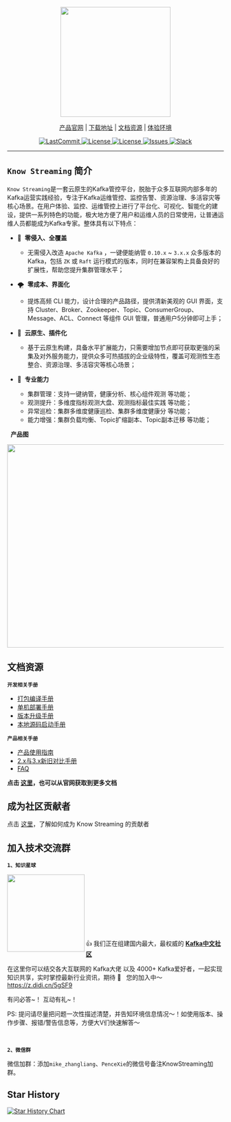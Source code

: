 
<p align="center">
<img src="https://user-images.githubusercontent.com/71620349/185368586-aed82d30-1534-453d-86ff-ecfa9d0f35bd.png" width = "256"  div align=center />

</p>

<p align="center">
    <a href="https://knowstreaming.com">产品官网</a> | 
    <a href="https://github.com/didi/KnowStreaming/releases">下载地址</a> | 
    <a href="https://doc.knowstreaming.com/product">文档资源</a> | 
    <a href="https://demo.knowstreaming.com">体验环境</a> 
</p>

<p align="center">
<!--最近一次提交时间-->
<a href="https://img.shields.io/github/last-commit/didi/KnowStreaming">
    <img src="https://img.shields.io/github/last-commit/didi/KnowStreaming" alt="LastCommit">
</a>

<!--最新版本-->
<a href="https://github.com/didi/KnowStreaming/blob/master/LICENSE">
    <img src="https://img.shields.io/github/v/release/didi/KnowStreaming" alt="License">
</a>

<!--License信息-->
<a href="https://github.com/didi/KnowStreaming/blob/master/LICENSE">
    <img src="https://img.shields.io/github/license/didi/KnowStreaming" alt="License">
</a>

<!--Open-Issue-->
<a href="https://github.com/didi/KnowStreaming/issues">
    <img src="https://img.shields.io/github/issues-raw/didi/KnowStreaming" alt="Issues">
</a>

<!--知识星球-->
<a href="https://z.didi.cn/5gSF9">
    <img src="https://img.shields.io/badge/join-%E7%9F%A5%E8%AF%86%E6%98%9F%E7%90%83-red" alt="Slack">
</a>

</p>


---


## `Know Streaming` 简介

`Know Streaming`是一套云原生的Kafka管控平台，脱胎于众多互联网内部多年的Kafka运营实践经验，专注于Kafka运维管控、监控告警、资源治理、多活容灾等核心场景。在用户体验、监控、运维管控上进行了平台化、可视化、智能化的建设，提供一系列特色的功能，极大地方便了用户和运维人员的日常使用，让普通运维人员都能成为Kafka专家。整体具有以下特点：

- 👀 &nbsp;**零侵入、全覆盖**
  - 无需侵入改造 `Apache Kafka` ，一键便能纳管 `0.10.x` ~ `3.x.x` 众多版本的Kafka，包括 `ZK` 或 `Raft` 运行模式的版本，同时在兼容架构上具备良好的扩展性，帮助您提升集群管理水平；

- 🌪️ &nbsp;**零成本、界面化**
  - 提炼高频 CLI 能力，设计合理的产品路径，提供清新美观的 GUI 界面，支持 Cluster、Broker、Zookeeper、Topic、ConsumerGroup、Message、ACL、Connect 等组件 GUI 管理，普通用户5分钟即可上手；

- 👏 &nbsp;**云原生、插件化**
  - 基于云原生构建，具备水平扩展能力，只需要增加节点即可获取更强的采集及对外服务能力，提供众多可热插拔的企业级特性，覆盖可观测性生态整合、资源治理、多活容灾等核心场景；

- 🚀 &nbsp;**专业能力**
  - 集群管理：支持一键纳管，健康分析、核心组件观测 等功能；
  - 观测提升：多维度指标观测大盘、观测指标最佳实践 等功能； 
  - 异常巡检：集群多维度健康巡检、集群多维度健康分 等功能； 
  - 能力增强：集群负载均衡、Topic扩缩副本、Topic副本迁移 等功能；


&nbsp;
**产品图**

<p align="center">

<img src="http://img-ys011.didistatic.com/static/dc2img/do1_sPmS4SNLX9m1zlpmHaLJ" width = "768" height = "473" div align=center />

</p>




## 文档资源

**`开发相关手册`**

- [打包编译手册](docs/install_guide/源码编译打包手册.md)
- [单机部署手册](docs/install_guide/单机部署手册.md)
- [版本升级手册](docs/install_guide/版本升级手册.md)
- [本地源码启动手册](docs/dev_guide/本地源码启动手册.md)

**`产品相关手册`**

- [产品使用指南](docs/user_guide/用户使用手册.md)
- [2.x与3.x新旧对比手册](docs/user_guide/新旧对比手册.md)
- [FAQ](docs/user_guide/faq.md)


**点击 [这里](https://doc.knowstreaming.com/product)，也可以从官网获取到更多文档**





## 成为社区贡献者

点击 [这里](CONTRIBUTING.md)，了解如何成为 Know Streaming 的贡献者



## 加入技术交流群

**`1、知识星球`**

<p align="left">
<img src="https://user-images.githubusercontent.com/71620349/185357284-fdff1dad-c5e9-4ddf-9a82-0be1c970980d.JPG"  height = "180" div align=left />
</p>       

<br/>
<br/>
<br/>
<br/>
<br/>
<br/>
<br/>
<br/>

👍 我们正在组建国内最大，最权威的 **[Kafka中文社区](https://z.didi.cn/5gSF9)**

在这里你可以结交各大互联网的 Kafka大佬 以及 4000+ Kafka爱好者，一起实现知识共享，实时掌控最新行业资讯，期待 👏 &nbsp; 您的加入中～ https://z.didi.cn/5gSF9

有问必答~！ 互动有礼~！

PS: 提问请尽量把问题一次性描述清楚，并告知环境信息情况～！如使用版本、操作步骤、报错/警告信息等，方便大V们快速解答～

&nbsp;

**`2、微信群`**

微信加群：添加`mike_zhangliang`、`PenceXie`的微信号备注KnowStreaming加群。

## Star History

[![Star History Chart](https://api.star-history.com/svg?repos=didi/KnowStreaming&type=Date)](https://star-history.com/#didi/KnowStreaming&Date)
